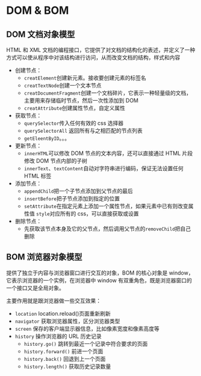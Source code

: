 # DOM & BOM

## DOM 文档对象模型

HTML 和 XML 文档的编程接口，它提供了对文档的结构化的表述，并定义了一种方式可以使从程序中对该结构进行访问，从而改变文档的结构，样式和内容

- 创建节点：
  - `creatElement`创建新元素。接收要创建元素的标签名
  - `creatTextNode`创建一个文本节点
  - `creatDocumentFragment`创建一个文档碎片，它表示一种轻量级的文档，主要用来存储临时节点，然后一次性添加到 DOM
  - `creatAttribute`创建属性节点，自定义属性
- 获取节点：
  - `querySelector`传入任何有效的 css 选择器
  - `querySelectorAll` 返回所有与之相匹配的节点列表
  - `getEleentByID`。。。
- 更新节点：
  - `innerHTML`可以修改 DOM 节点的文本内容，还可以直接通过 HTML 片段修改 DOM 节点内部的子树
  - `innerText`、`textContent`自动对字符串进行编码，保证无法设置任何 HTML 标签
- 添加节点：
  - `appendChild`把一个子节点添加到父节点的最后
  - `insertBefore`把子节点添加到指定的位置
  - `setAttribute`在指定元素上添加一个属性节点，如果元素中已有则改变属性值
    `style`对应所有的 css，可以直接获取或设置
- 删除节点：
  - 先获取该节点本身及它的父节点，然后调用父节点的`removeChild`把自己删除

## BOM 浏览器对象模型

提供了独立于内容与浏览器窗口进行交互的对象，BOM 的核心对象是 window，它表示浏览器的一个实例，在浏览器中 window 有双重角色，既是浏览器窗口的一个接口又是全局对象。

主要作用就是跟浏览器做一些交互效果：

- `location` location.reload()页面重新刷新
- `navigator` 获取浏览器属性，区分浏览器类型
- `screen` 保存的客户端显示器信息，比如像素宽度和像素高度等
- `history` 操作浏览器的 URL 历史记录
  - `history.go()` 跳转到最近一个记录中符合要求的页面
  - `history.forward()` 前进一个页面
  - `history.back()` 回退到上一个页面
  - `history.length()` 获取历史记录数量
